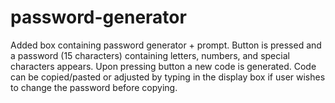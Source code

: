 # password-generator

Added box containing password generator + prompt.
Button is pressed and a password (15 characters) containing letters, numbers, and special characters appears.
Upon pressing button a new code is generated.
Code can be copied/pasted or adjusted by typing in the display box if user wishes to change the password before copying.